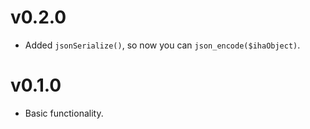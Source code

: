 # v0.2.0

- Added `jsonSerialize()`, so now you can `json_encode($ihaObject)`.

# v0.1.0

- Basic functionality.